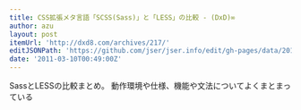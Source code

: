 ```yaml
---
title: CSS拡張メタ言語「SCSS(Sass)」と「LESS」の比較 - (DxD)∞
author: azu
layout: post
itemUrl: 'http://dxd8.com/archives/217/'
editJSONPath: 'https://github.com/jser/jser.info/edit/gh-pages/data/2011/03/index.json'
date: '2011-03-10T00:49:00Z'
---
```

SassとLESSの比較まとめ。
動作環境や仕様、機能や文法についてよくまとまっている
